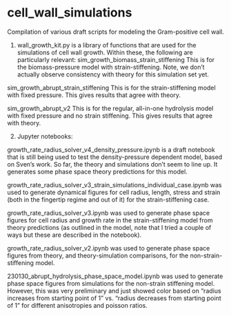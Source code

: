# cell_wall_simulations
Compilation of various draft scripts for modeling the Gram-positive cell wall.

1) wall_growth_kit.py is a library of functions that are used for the simulations of cell wall growth. Within these, the following are particularly relevant:
sim_growth_biomass_strain_stiffening
This is for the biomass-pressure model with strain-stiffening. Note, we don’t actually observe consistency with theory for this simulation set yet.

sim_growth_abrupt_strain_stiffening
This is for the strain-stiffening model with fixed pressure. This gives results that agree with theory.

sim_growth_abrupt_v2
This is for the regular, all-in-one hydrolysis model with fixed pressure and no strain stiffening. This gives results that agree with theory.

2) Jupyter notebooks:

growth_rate_radius_solver_v4_density_pressure.ipynb is a draft notebook that is still being used to test the density-pressure dependent model, based on Sven’s work. So far, the theory and simulations don’t seem to line up. It generates some phase space theory predictions for this model.

growth_rate_radius_solver_v3_strain_simulations_individual_case.ipynb was used to generate dynamical figures for cell radius, length, stress and strain (both in the fingertip regime and out of it) for the strain-stiffening case.

growth_rate_radius_solver_v3.ipynb was used to generate phase space figures for cell radius and growth rate in the strain-stiffening model from theory predictions (as outlined in the model, note that I tried a couple of ways but these are described in the notebook).

growth_rate_radius_solver_v2.ipynb was used to generate phase space figures from theory, and theory-simulation comparisons, for the non-strain-stiffening model.

230130_abrupt_hydrolysis_phase_space_model.ipynb was used to generate phase space figures from simulations for the non-strain stiffening model. However, this was very preliminary and just showed color based on “radius increases from starting point of 1” vs. “radius decreases from starting point of 1” for different anisotropies and poisson ratios.


